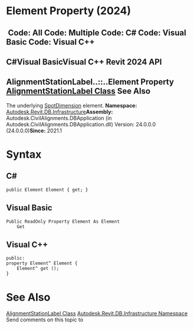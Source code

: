 # Element Property (2024)

﻿
 Code: All Code: Multiple Code: C# Code: Visual Basic Code: Visual C++   
---  
C#Visual BasicVisual C++
Revit 2024 API  
---  
AlignmentStationLabel..::..Element Property   
[AlignmentStationLabel Class](5c51c34b-8b34-99fe-d8c6-b6f1ba7caba7.md "AlignmentStationLabel Class") See Also  
---  
The underlying [SpotDimension](f3c633ac-1595-cb8d-5c1b-66eb3eefb433.md "SpotDimension Class") element. 
**Namespace:** [Autodesk.Revit.DB.Infrastructure](cedea963-42a0-acf8-0f0e-5477c4212ae9.md "Autodesk.Revit.DB.Infrastructure Namespace")**Assembly:** Autodesk.CivilAlignments.DBApplication (in Autodesk.CivilAlignments.DBApplication.dll) Version: 24.0.0.0 (24.0.0.0)**Since:** 2021.1 
# Syntax
C#  
---  
```text
public Element Element { get; }
```
  
Visual Basic  
---  
```text
Public ReadOnly Property Element As Element
	Get
```
  
Visual C++  
---  
```text
public:
property Element^ Element {
	Element^ get ();
}
```
  
# See Also
[AlignmentStationLabel Class](5c51c34b-8b34-99fe-d8c6-b6f1ba7caba7.md "AlignmentStationLabel Class")
[Autodesk.Revit.DB.Infrastructure Namespace](cedea963-42a0-acf8-0f0e-5477c4212ae9.md "Autodesk.Revit.DB.Infrastructure Namespace")
Send comments on this topic to 
